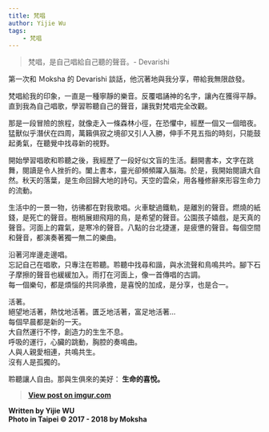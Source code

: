 ```yaml
---
title: 梵唱
author: Yijie Wu
tags:
    - 梵唱
---
```


> 梵唱，是自己唱給自己聽的聲音。- Devarishi

第一次和 Ｍoksha 的 Devarishi 談話，他沉著地與我分享，帶給我無限啟發。

梵唱給我的印象，一直是一種寧靜的樂音。反覆唱誦神的名字，讓內在獲得平靜。直到我為自己唱歌，學習聆聽自己的聲音，讓我對梵唱完全改觀。

那是一段冒險的旅程，就像走入一條森林小徑，在恐懼中，經歷一個又一個暗夜。猛獸似乎潛伏在四周，萬籟俱寂之境卻又引人入勝，伸手不見五指的時刻，只能鼓起勇氣，在聽覺中找尋新的視野。

開始學習唱歌和聆聽之後，我經歷了一段好似文盲的生活。翻開書本，文字在跳舞，閱讀是令人挫折的。闔上書本，靈光卻頻頻躍入腦海。於是，我開始閱讀大自然。秋天的落葉，是生命回歸大地的詩句。天空的雲朵，用各種修辭來形容生命力的流動。

生活中的一景一物，彷彿都在對我歌唱。火車駛過鐵軌，是離別的聲音。燃燒的紙錢，是死亡的聲音。樹梢展翅飛翔的鳥，是希望的聲音。公園孩子嬉戲，是天真的聲音。河面上的霧氣，是寒冷的聲音。八點的台北捷運，是疲憊的聲音。每個空間和聲音，都演奏著獨一無二的樂曲。

沿著河岸邊走邊唱。<br />
忘記自己在唱歌，只專注在聆聽。聆聽中找尋和諧，與水流聲和鳥鳴共吟。腳下石子摩擦的聲音也緩緩加入。雨打在河面上，像一首傳唱的古調。<br />
每一個樂句，都是煩惱的共同承擔，是喜悅的加成，是分享，也是合一。

活著。<br />
絕望地活著，熱忱地活著。匱乏地活著，富足地活著...<br />
每個早晨都是新的一天。<br />
大自然運行不悖，創造力的生生不息。<br />
呼吸的運行，心臟的跳動，胸腔的奏鳴曲。<br />
人與人親愛相連，共鳴共生。<br />
沒有人是孤獨的。

聆聽讓人自由。那與生俱來的美好：<b />
生命的喜悅。

<blockquote class="imgur-embed-pub" lang="en" data-id="56D1MXg"><a href="//imgur.com/56D1MXg">View post on imgur.com</a></blockquote><script async src="//s.imgur.com/min/embed.js" charset="utf-8"></script>

Written by Yijie WU <br />
Photo in Taipei © 2017 - 2018 by Moksha
